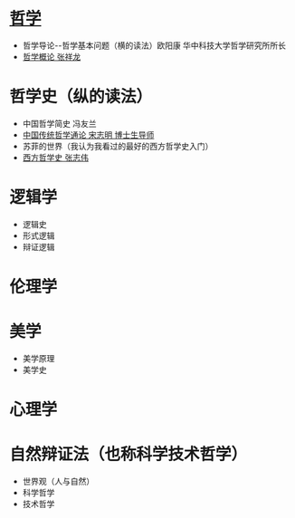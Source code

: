 # [哲学](http://zy.zwbk.org/index.php?title=%E4%B8%AD%E5%8D%8E%E4%BA%BA%E6%B0%91%E5%85%B1%E5%92%8C%E5%9B%BD%E5%AD%A6%E7%A7%91%E5%88%86%E7%B1%BB%E4%B8%8E%E4%BB%A3%E7%A0%81%E5%9B%BD%E5%AE%B6%E6%A0%87%E5%87%86)
* 哲学导论--哲学基本问题（横的读法）欧阳康 华中科技大学哲学研究所所长
* [哲学概论 张祥龙](https://www.bilibili.com/video/av15500499?from=search&seid=9276658563350764130)
# 哲学史（纵的读法）
* 中国哲学简史 冯友兰
* [中国传统哲学通论 宋志明 博士生导师](https://www.bilibili.com/video/av61789311?p=7)
* 苏菲的世界（我认为我看过的最好的西方哲学史入门）
* [西方哲学史 张志伟](https://www.bilibili.com/video/av17447241?from=search&seid=5399527297184825449)
# 逻辑学
* 逻辑史
* 形式逻辑
* 辩证逻辑
# 伦理学
# 美学
* 美学原理
* 美学史
# 心理学
# 自然辩证法（也称科学技术哲学）
* 世界观（人与自然）
* 科学哲学
* 技术哲学
